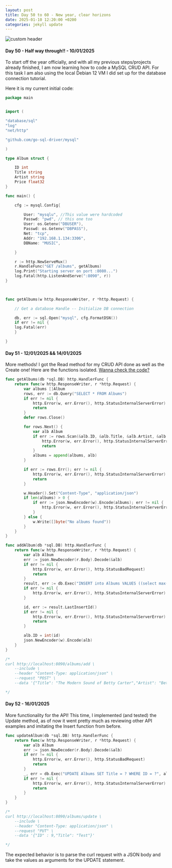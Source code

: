 ```yaml
---
layout: post
title: Day 50 to 60 - New year, clear horizons
date: 2025-01-10 12:20:00 +0200
categories: jekyll update
---
```


![custom header](https://raw.githubusercontent.com/Akirapearl/jekyll_blog/main/assets/images/maik-jonietz.jpg)

#### Day 50 - Half way through!! - 10/01/2025

To start off the year officially, and with all my previous steps/projects already finished, I am now learning how to code a MySQL CRUD API. For this task I am also using the local Debian 12 VM I did set up for the database connection tutorial.

Here it is my current initial code:

```go
package main


import (

"database/sql"
"log"
"net/http"

"github.com/go-sql-driver/mysql"

)

type Album struct {

	ID int
	Title string
	Artist string
	Price float32
}

func main() {

	cfg := mysql.Config{

		User: "mysqlu", //This value were hardcoded 
		Passwd: "pwd", // this one too
		User: os.Getenv("DBUSER"),
		Passwd: os.Getenv("DBPASS"),
		Net: "tcp",
		Addr: "192.168.1.134:3306",
		DBName: "MUSIC",

	}

	r := http.NewServeMux()
	r.HandleFunc("GET /albums", getAlbums)
	log.Print("Starting server on port :8080...")
	log.Fatal(http.ListenAndServe(":8090", r))
}

  

func getAlbums(w http.ResponseWriter, r *http.Request) {

	// Get a database Handle -- Initialize DB connection

	db, err := sql.Open("mysql", cfg.FormatDSN())
	if err != nil {
	log.Fatal(err)
	}

}
```

#### Day 51 - 12/01/2025 && 14/01/2025

More methods! I got the Read method for my CRUD API done as well as the Create one! Here are the functions isolated. [Wanna check the code?](https://github.com/Akirapearl/myweatherapi)

```go
func getAlbums(db *sql.DB) http.HandlerFunc {
	return func(w http.ResponseWriter, r *http.Request) {
		var albums []Album
		rows, err := db.Query("SELECT * FROM Albums")
		if err != nil {
			http.Error(w, err.Error(), http.StatusInternalServerError)
			return
		}
		defer rows.Close()

		for rows.Next() {
			var alb Album
			if err := rows.Scan(&alb.ID, &alb.Title, &alb.Artist, &alb.Price); err != nil {
				http.Error(w, err.Error(), http.StatusInternalServerError)
				return
			}
			albums = append(albums, alb)
		}

		if err := rows.Err(); err != nil {
			http.Error(w, err.Error(), http.StatusInternalServerError)
			return
		}

		w.Header().Set("Content-Type", "application/json")
		if len(albums) > 0 {
			if err := json.NewEncoder(w).Encode(albums); err != nil {
				http.Error(w, err.Error(), http.StatusInternalServerError)
			}
		} else {
			w.Write([]byte("No albums found"))
		}
	}
}

func addAlbum(db *sql.DB) http.HandlerFunc {
	return func(w http.ResponseWriter, r *http.Request) {
		var alb Album
		err := json.NewDecoder(r.Body).Decode(&alb)
		if err != nil {
			http.Error(w, err.Error(), http.StatusBadRequest)
			return
		}
		result, err := db.Exec("INSERT into Albums VALUES ((select max(ID)+1 from Albums a),?, ?, ?);", alb.Title, alb.Artist, alb.Price)
		if err != nil {
			http.Error(w, err.Error(), http.StatusInternalServerError)
		}

		id, err := result.LastInsertId()
		if err != nil {
			http.Error(w, err.Error(), http.StatusInternalServerError)
			return
		}

		alb.ID = int(id)
		json.NewEncoder(w).Encode(alb)
	}
}

/*
curl http://localhost:8090/albums/add \
    --include \
    --header "Content-Type: application/json" \
    --request "POST" \
    --data '{"Title": "The Modern Sound of Betty Carter","Artist": "Betty Carter","Price": 49.99}'

*/
```

#### Day 52 - 16/01/2025

More functionality for the API! This time, I implemented (and tested) the Update method, as of now it went pretty much as reviewing other API examples and imitating the Insert function from before.

```go
func updateAlbum(db *sql.DB) http.HandlerFunc {
	return func(w http.ResponseWriter, r *http.Request) {
		var alb Album
		err := json.NewDecoder(r.Body).Decode(&alb)
		if err != nil {
			http.Error(w, err.Error(), http.StatusBadRequest)
			return
		}
		_, err = db.Exec("UPDATE Albums SET Title = ? WHERE ID = ?", alb.Title, alb.ID)
		if err != nil {
			http.Error(w, err.Error(), http.StatusInternalServerError)
			return
		}
	}
}

/*
curl http://localhost:8090/albums/update \
    --include \
    --header "Content-Type: application/json" \
    --request "PUT" \
    --data '{"ID" : 9,"Title": "Test"}'

*/

```

The expected behavior is to parse the curl request with a JSON body and take the values as arguments for the UPDATE statement.